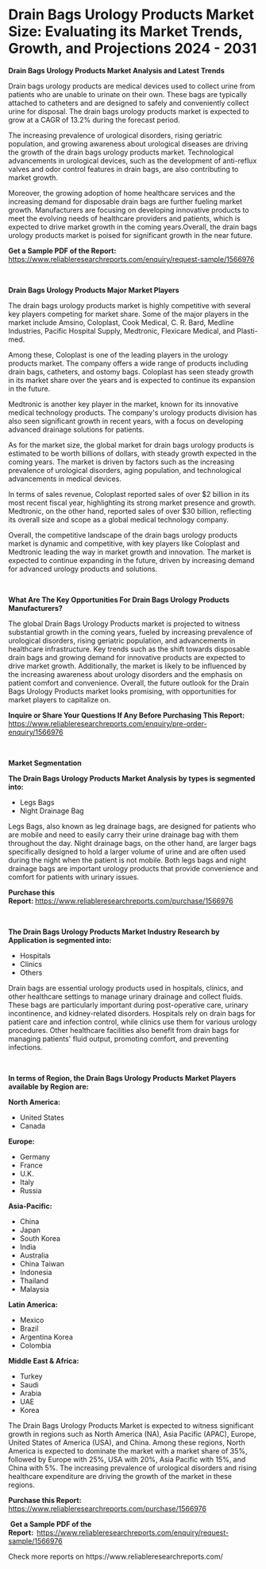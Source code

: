 <p><h1>Drain Bags Urology Products Market Size: Evaluating its Market Trends, Growth, and Projections 2024 - 2031</h1></p><p><strong>Drain Bags Urology Products Market Analysis and Latest Trends</strong></p>
<p><p>Drain bags urology products are medical devices used to collect urine from patients who are unable to urinate on their own. These bags are typically attached to catheters and are designed to safely and conveniently collect urine for disposal. The drain bags urology products market is expected to grow at a CAGR of 13.2% during the forecast period.</p><p>The increasing prevalence of urological disorders, rising geriatric population, and growing awareness about urological diseases are driving the growth of the drain bags urology products market. Technological advancements in urological devices, such as the development of anti-reflux valves and odor control features in drain bags, are also contributing to market growth.</p><p>Moreover, the growing adoption of home healthcare services and the increasing demand for disposable drain bags are further fueling market growth. Manufacturers are focusing on developing innovative products to meet the evolving needs of healthcare providers and patients, which is expected to drive market growth in the coming years.Overall, the drain bags urology products market is poised for significant growth in the near future.</p></p>
<p><strong>Get a Sample PDF of the Report:&nbsp;</strong> <a href="https://www.reliableresearchreports.com/enquiry/request-sample/1566976">https://www.reliableresearchreports.com/enquiry/request-sample/1566976</a></p>
<p>&nbsp;</p>
<p><strong>Drain Bags Urology Products Major Market Players</strong></p>
<p><p>The drain bags urology products market is highly competitive with several key players competing for market share. Some of the major players in the market include Amsino, Coloplast, Cook Medical, C. R. Bard, Medline Industries, Pacific Hospital Supply, Medtronic, Flexicare Medical, and Plasti-med.</p><p>Among these, Coloplast is one of the leading players in the urology products market. The company offers a wide range of products including drain bags, catheters, and ostomy bags. Coloplast has seen steady growth in its market share over the years and is expected to continue its expansion in the future.</p><p>Medtronic is another key player in the market, known for its innovative medical technology products. The company's urology products division has also seen significant growth in recent years, with a focus on developing advanced drainage solutions for patients.</p><p>As for the market size, the global market for drain bags urology products is estimated to be worth billions of dollars, with steady growth expected in the coming years. The market is driven by factors such as the increasing prevalence of urological disorders, aging population, and technological advancements in medical devices.</p><p>In terms of sales revenue, Coloplast reported sales of over $2 billion in its most recent fiscal year, highlighting its strong market presence and growth. Medtronic, on the other hand, reported sales of over $30 billion, reflecting its overall size and scope as a global medical technology company.</p><p>Overall, the competitive landscape of the drain bags urology products market is dynamic and competitive, with key players like Coloplast and Medtronic leading the way in market growth and innovation. The market is expected to continue expanding in the future, driven by increasing demand for advanced urology products and solutions.</p></p>
<p>&nbsp;</p>
<p><strong>What Are The Key Opportunities For Drain Bags Urology Products Manufacturers?</strong></p>
<p><p>The global Drain Bags Urology Products market is projected to witness substantial growth in the coming years, fueled by increasing prevalence of urological disorders, rising geriatric population, and advancements in healthcare infrastructure. Key trends such as the shift towards disposable drain bags and growing demand for innovative products are expected to drive market growth. Additionally, the market is likely to be influenced by the increasing awareness about urology disorders and the emphasis on patient comfort and convenience. Overall, the future outlook for the Drain Bags Urology Products market looks promising, with opportunities for market players to capitalize on.</p></p>
<p><strong>Inquire or Share Your Questions If Any Before Purchasing This Report:</strong> <a href="https://www.reliableresearchreports.com/enquiry/pre-order-enquiry/1566976">https://www.reliableresearchreports.com/enquiry/pre-order-enquiry/1566976</a></p>
<p>&nbsp;</p>
<p><strong>Market Segmentation</strong></p>
<p><strong>The Drain Bags Urology Products Market Analysis by types is segmented into:</strong></p>
<p><ul><li>Legs Bags</li><li>Night Drainage Bag</li></ul></p>
<p><p>Legs Bags, also known as leg drainage bags, are designed for patients who are mobile and need to easily carry their urine drainage bag with them throughout the day. Night drainage bags, on the other hand, are larger bags specifically designed to hold a larger volume of urine and are often used during the night when the patient is not mobile. Both legs bags and night drainage bags are important urology products that provide convenience and comfort for patients with urinary issues.</p></p>
<p><strong>Purchase this Report:&nbsp;</strong><a href="https://www.reliableresearchreports.com/purchase/1566976">https://www.reliableresearchreports.com/purchase/1566976</a></p>
<p>&nbsp;</p>
<p><strong>The Drain Bags Urology Products Market Industry Research by Application is segmented into:</strong></p>
<p><ul><li>Hospitals</li><li>Clinics</li><li>Others</li></ul></p>
<p><p>Drain bags are essential urology products used in hospitals, clinics, and other healthcare settings to manage urinary drainage and collect fluids. These bags are particularly important during post-operative care, urinary incontinence, and kidney-related disorders. Hospitals rely on drain bags for patient care and infection control, while clinics use them for various urology procedures. Other healthcare facilities also benefit from drain bags for managing patients' fluid output, promoting comfort, and preventing infections.</p></p>
<p>&nbsp;</p>
<p><strong>In terms of Region, the Drain Bags Urology Products Market Players available by Region are:</strong></p>
<p>
    <p> <strong> North America: </strong>
        <ul>
            <li>United States</li>
            <li>Canada</li>
        </ul>
        </p> 
    <p> <strong> Europe: </strong>
        <ul>
            <li>Germany</li>
            <li>France</li>
            <li>U.K.</li>
            <li>Italy</li>
            <li>Russia</li>
        </ul>
        </p> 
    <p> <strong> Asia-Pacific: </strong>
        <ul>
            <li>China</li>
            <li>Japan</li>
            <li>South Korea</li>
            <li>India</li>
            <li>Australia</li>
            <li>China Taiwan</li>
            <li>Indonesia</li>
            <li>Thailand</li>
            <li>Malaysia</li>
        </ul>
        </p> 
    <p> <strong> Latin America: </strong>
        <ul>
            <li>Mexico</li>
            <li>Brazil</li>
            <li>Argentina Korea</li>
            <li>Colombia</li>
        </ul>
        </p> 
    <p> <strong> Middle East & Africa: </strong>
        <ul>
            <li>Turkey</li>
            <li>Saudi</li>
            <li>Arabia</li>
            <li>UAE</li>
            <li>Korea</li>
        </ul>
    </p>
    </p>
<p><p>The Drain Bags Urology Products Market is expected to witness significant growth in regions such as North America (NA), Asia Pacific (APAC), Europe, United States of America (USA), and China. Among these regions, North America is expected to dominate the market with a market share of 35%, followed by Europe with 25%, USA with 20%, Asia Pacific with 15%, and China with 5%. The increasing prevalence of urological disorders and rising healthcare expenditure are driving the growth of the market in these regions.</p></p>
<p><strong>Purchase this Report: </strong><a href="https://www.reliableresearchreports.com/purchase/1566976">https://www.reliableresearchreports.com/purchase/1566976</a></p>
<p>&nbsp;<strong>Get a Sample PDF of the Report:&nbsp;&nbsp;</strong><a href="https://www.reliableresearchreports.com/enquiry/request-sample/1566976">https://www.reliableresearchreports.com/enquiry/request-sample/1566976</a></p>
<p><strong></strong></p>
<p>Check more reports on https://www.reliableresearchreports.com/</p>